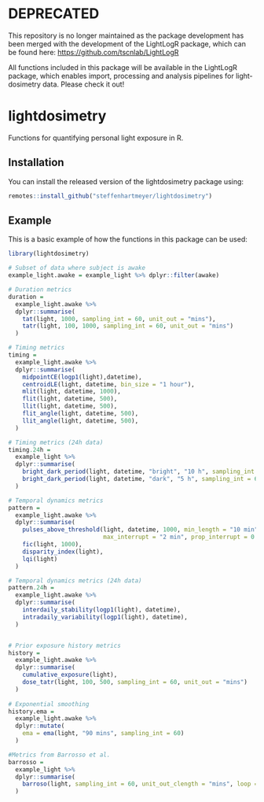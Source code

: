 # DEPRECATED

This repository is no longer maintained as the package development has been merged with 
the development of the LightLogR package, which can be found here: https://github.com/tscnlab/LightLogR

All functions included in this package will be available in the LightLogR package, which enables
import, processing and analysis pipelines for light-dosimetry data. Please check it out!











# lightdosimetry
Functions for quantifying personal light exposure in R.

## Installation

You can install the released version of the lightdosimetry package using:

``` r
remotes::install_github("steffenhartmeyer/lightdosimetry")
```

## Example

This is a basic example of how the functions in this package can be used:

``` r
library(lightdosimetry)

# Subset of data where subject is awake
example_light.awake = example_light %>% dplyr::filter(awake)

# Duration metrics
duration =
  example_light.awake %>%
  dplyr::summarise(
    tat(light, 1000, sampling_int = 60, unit_out = "mins"),
    tatr(light, 100, 1000, sampling_int = 60, unit_out = "mins")
  )

# Timing metrics
timing =
  example_light.awake %>%
  dplyr::summarise(
    midpointCE(logp1(light),datetime),
    centroidLE(light, datetime, bin_size = "1 hour"),
    mlit(light, datetime, 1000),
    flit(light, datetime, 500),
    llit(light, datetime, 500),
    flit_angle(light, datetime, 500),
    llit_angle(light, datetime, 500),
  )

# Timing metrics (24h data)
timing.24h =
  example_light %>%
  dplyr::summarise(
    bright_dark_period(light, datetime, "bright", "10 h", sampling_int = 60),
    bright_dark_period(light, datetime, "dark", "5 h", sampling_int = 60, loop=TRUE),
  )

# Temporal dynamics metrics
pattern =
  example_light.awake %>%
  dplyr::summarise(
    pulses_above_threshold(light, datetime, 1000, min_length = "10 min",
                           max_interrupt = "2 min", prop_interrupt = 0.25),
    fic(light, 1000),
    disparity_index(light),
    lqi(light)
  )

# Temporal dynamics metrics (24h data)
pattern.24h =
  example_light.awake %>%
  dplyr::summarise(
    interdaily_stability(logp1(light), datetime),
    intradaily_variability(logp1(light), datetime),
  )


# Prior exposure history metrics
history =
  example_light.awake %>%
  dplyr::summarise(
    cumulative_exposure(light),
    dose_tatr(light, 100, 500, sampling_int = 60, unit_out = "mins")
  )
  
# Exponential smoothing
history.ema =
  example_light.awake %>%
  dplyr::mutate(
    ema = ema(light, "90 mins", sampling_int = 60)
  )

#Metrics from Barrosso et al.
barrosso =
  example_light %>%
  dplyr::summarise(
    barroso(light, sampling_int = 60, unit_out_clength = "mins", loop = TRUE)
  )
```

